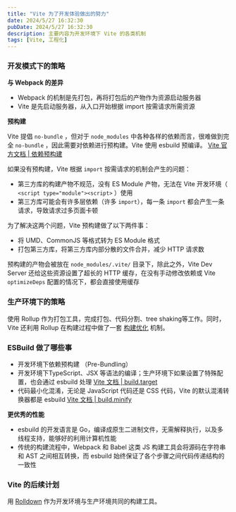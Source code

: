 ```yaml
---
title: "Vite 为了开发体验做出的努力"
date: 2024/5/27 16:32:30
pubDate: 2024/5/27 16:32:30
description: 主要内容为开发环境下 Vite 的各类机制
tags: [Vite, 工程化]
---
```

### 开发模式下的策略

**与 Webpack 的差异**

- Webpack 的机制是先打包，再将打包后的产物作为资源启动服务器
- Vite 是先启动服务器，从入口开始根据 import 按需请求所需资源

**预构建**

Vite 提倡 `no-bundle` ，但对于 `node_modules` 中各种各样的依赖而言，很难做到完全 `no-bundle` ，因此需要对依赖进行预构建。Vite 使用 esbuild 预编译。 [Vite 官方文档 | 依赖预构建](https://cn.vitejs.dev/guide/dep-pre-bundling.html#dependency-pre-bundling)

如果没有预构建，Vite 根据 `import` 按需请求的机制会产生的问题：

- 第三方库的构建产物不规范，没有 ES Module 产物，无法在 Vite 开发环境（ `<script type="module"><script>` ）使用
- 第三方库可能会有许多层依赖（许多 `import`），每一条 `import` 都会产生一条请求，导致请求过多页面卡顿

为了解决这两个问题，Vite 预构建做了以下两件事：

- 将 UMD、CommonJS 等格式转为 ES Module 格式
- 打包第三方库，将第三方库内部分散的文件合并，减少 HTTP 请求数

预构建的产物会被放在 `node_modules/.vite/` 目录下，除此之外，Vite Dev Server 还给这些资源设置了超长的 HTTP 缓存，在没有手动修改依赖或 Vite `optimizeDeps` 配置的情况下，都会直接使用缓存

### 生产环境下的策略

使用 Rollup 作为打包工具，完成打包、代码分割、tree shaking等工作。同时，Vite 还利用 Rollup 在构建过程中做了一套 [构建优化](https://cn.vite.dev/guide/features.html#build-optimizations) 机制。

### ESBuild 做了哪些事

- 开发环境下依赖预构建 （Pre-Bundling）
- 开发环境下TypeScript、JSX 等语法的编译；生产环境下如果设置了特殊配置，也会通过 esbuild 处理 [Vite 文档 | build.target](https://cn.vite.dev/config/build-options.html#build-target)
- 代码最小化混淆，无论是 JavaScript 代码还是 CSS 代码，Vite 的默认混淆转换器都是 esbuild  [Vite 文档 | build.minify](https://cn.vite.dev/config/build-options.html#build-minify)

**更优秀的性能**

- esbuild 的开发语言是 Go，编译成原生二进制文件，无需解释执行，以及多线程支持，能够好的利用计算机性能
- 传统的构建流程中，Webpack 和 Babel 这类 JS 构建工具会将源码在字符串和 AST 之间相互转换，而 esbuild 始终保证了各个步骤之间代码传递结构的一致性

### Vite 的后续计划

用 [Rolldown](https://github.com/rolldown/rolldown) 作为开发环境与生产环境共同的构建工具。